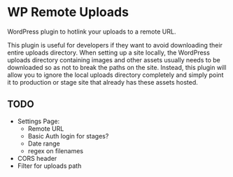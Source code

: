 # WP Remote Uploads

WordPress plugin to hotlink your uploads to a remote URL. 

This plugin is useful for developers if they want to avoid downloading their entire uploads directory. When setting up a site locally, the WordPress uploads directory containing images and other assets usually needs to be downloaded so as not to break the paths on the site. Instead, this plugin will allow you to ignore the local uploads directory completely and simply point it to production or stage site that already has these assets hosted. 

## TODO

- Settings Page:
  - Remote URL
  - Basic Auth login for stages?
  - Date range
  - regex on filenames
- CORS header
- Filter for uploads path
